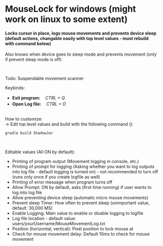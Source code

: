 # MouseLock for windows  (might work on linux to some extent)                                                                                                                                                                                                                                                    
#### Locks cursor in place, logs mouse movements and prevents device sleep (default actions, changable easily with top level values - must rebuild with command below)

Also knows when device goes to sleep mode and prevents movement (only if prevent sleep mode is off)

<br />

Todo: Suspendable movement scanner 
<br />

Keybinds:
- **Exit program:** ㅤ*CTRL + Q*
- **Open Log file:** ㅤ*CTRL + O*
<br />
How to customize: <br /> -> Edit top level values and build with the following command ():

```gradle
gradle build ShadowJar
```
<br />

Editable values (All ON by default):
- Printing of program output (Movement logging in console, etc.)
- Printing of prompt for logging (Asking whether you want to log outputs into log file  -  default logging is turned on) - not recommended to turn off (runs only once if you create logfile as well)
- Printing of error message when program turns off <br />
- Allow Prompt: ON by default, asks (first time running) if user wants to log into log file
- Allow preventing device sleep (automatic micro mouse movements)
- Prevent sleep Timer: How often to prevent sleep (unimportant value, default: 30,000 MS) <br />
- Enable Logging: Main value to enable or disable logging to logfile
- Log file location - default value: users/yourUsername/MouseMovementLog.txt <br />
- Position (horizontal, vertical): Pixel position to lock mouse at
- Check for mouse movement delay: Default 10ms to check for mouse movement
